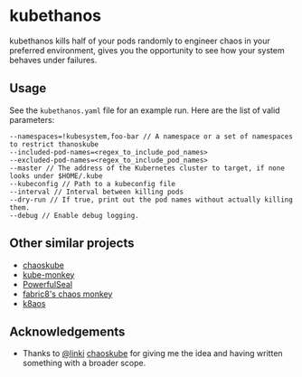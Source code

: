 # kubethanos

kubethanos kills half of your pods randomly to engineer chaos in your preferred environment, gives you the opportunity to see how your system behaves under failures. 

## Usage

See the `kubethanos.yaml` file for an example run. Here are the list of valid parameters:

```
--namespaces=!kubesystem,foo-bar // A namespace or a set of namespaces to restrict thanoskube
--included-pod-names=<regex_to_include_pod_names>
--excluded-pod-names=<regex_to_include_pod_names>
--master // The address of the Kubernetes cluster to target, if none looks under $HOME/.kube
--kubeconfig // Path to a kubeconfig file
--interval // Interval between killing pods
--dry-run // If true, print out the pod names without actually killing them.
--debug // Enable debug logging.
```

## Other similar projects

* [chaoskube](https://github.com/linki/chaoskube)
* [kube-monkey](https://github.com/asobti/kube-monkey)
* [PowerfulSeal](https://github.com/bloomberg/powerfulseal)
* [fabric8's chaos monkey](https://fabric8.io/guide/chaosMonkey.html)
* [k8aos](https://github.com/AlexsJones/k8aos)

## Acknowledgements

* Thanks to [@linki](https://github.com/linki) [chaoskube](https://github.com/linki/chaoskube) for giving me the idea and having written something with a broader scope.
